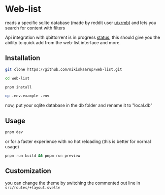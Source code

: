 # Web-list

reads a specific sqlite database (made by reddit user [u/xrmb](https://www.reddit.com/u/xrmb/)) and lets you search for content with filters

Api integration with qbittorrent is in progress [status](https://github.com/NikiSkaarup/web-list/tree/3-integrate-qbittorrent-web-api), this should give you the ability to quick add from the web-list interface and more.

## Installation

```bash
git clone https://github.com/nikiskaarup/web-list.git
```

```bash
cd web-list
```

```bash
pnpm install
```

```bash
cp .env.example .env
```

now, put your sqlite database in the db folder and rename it to "local.db"

## Usage

```bash
pnpm dev
```

or for a faster experience with no hot reloading (this is better for normal usage)

```bash
pnpm run build && pnpm run preview
```

## Customization

you can change the theme by switching the commented out line in `src/routes/+layout.svelte`
